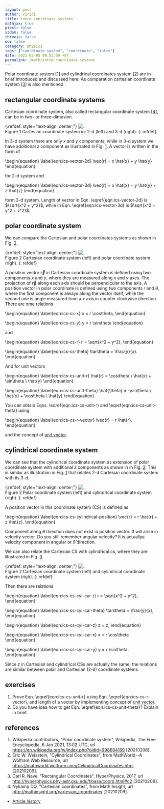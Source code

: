 ```yaml
---
layout: post
author: viridi
title: intro coordinate systems
mathjax: true
ptext: false
x3dom: false
threejs: false
oo: false
category: physics
tags: ["coordinate system", "coordinate", "intro"]
date: 2021-02-08 09:51:00 +07
permalink: /math/intro-coordinate-systems
---
```

Polar coordinate system [[1](#ref1)] and cylindrical coordinates system [[2](#ref2)] are in brief introduced and discussed here. As comparation cartesian coordinate system [[3](#ref3)] is also mentioned.


## rectangular coordinate systems
Cartesian coordinate system, also called rectangular coordinate system [[4](#ref4)], can be in two- or three-dimesion.

{:refdef: style="text-align: center;"}
![..](/assets/img/math/cs/cs-cartesian-cartesian.png)
<br />
Figure <a name="fig:ics-cartesian-cartesian">1</a> Cartesian coordinate system in: 2-d (left) and 3-d (right).
{: refdef}

In 3-d system there are only $x$ and $y$ components, while in 3-d system we have additional $z$ component as illustrated in Fig. <a href="#fig:ics-cartesian-cartesian">1</a>. A vector is written in the form of

\begin{equation}
\label{eqn:ics-vector-2d}
\vec{r} = x \hat{x} + y \hat{y}
\end{equation}

for 2-d system and

\begin{equation}
\label{eqn:ics-vector-3d}
\vec{r} = x \hat{x} + y \hat{y} + z \hat{z}
\end{equation}

form 3-d system. Length of vector in Eqn. \eqref{eqn:ics-vector-2d} is $\sqrt{x^2 + y^2}$, while in Eqn. \eqref{eqn:ics-vector-3d} is $\sqrt{x^2 + y^2 + z^2}$.


## polar coordinate system
We can compare the Cartesian and polar coordinates systems as shown in Fig. <a href="#fig:ics-cs-xy-rtheta">2</a>.

{:refdef: style="text-align: center;"}
![..](/assets/img/math/cs/cs-xy-rtheta.png)
<br />
Figure <a name="fig:ics-cs-xy-rtheta">2</a> Cartesian coordinate system (left) and polar coordinate system (righ).
{: refdef}

A position vector $\vec{r}$ in Cartesian coordinate system is defined using two components $x$ and $y$, where they are measured along $x$ and $y$ axes. The projection of $\vec{r}$ along each axis should be perpendicular to the axis. A position vector in polar coordinate is defined using two components $r$ and $\theta$, where the first component is always along the vector itself, while the second one is angle measured from a $x$ axis in counter clockwise direction. There are ome relations

\begin{equation}
\label{eqn:ics-cs-x}
x = r \cos\theta,
\end{equation}

\begin{equation}
\label{eqn:ics-cs-y}
y = r \sin\theta
\end{equation}

and

\begin{equation}
\label{eqn:ics-cs-r}
r = \sqrt{x^2 + y^2},
\end{equation}

\begin{equation}
\label{eqn:ics-cs-theta}
\tan\theta = \frac{y}{x}.
\end{equation}

And for unit vectors

\begin{equation}
\label{eqn:ics-cs-unit-r}
\hat{r} = \cos\theta \ \hat{x} + \sin\theta \ \hat{y}
\end{equation}

\begin{equation}
\label{eqn:ics-cs-unit-theta}
\hat{\theta} = -\sin\theta \ \hat{x} + \cos\theta \ \hat{y}
\end{equation}

You can obtain Eqns. \eqref{eqn:ics-cs-unit-r} and \eqref{eqn:ics-cs-unit-theta} using 

\begin{equation}
\label{eqn:ics-cs-r-vector}
\vec{r} = r \hat{r}.
\end{equation}

and the concept of [unit vector](/math/unit-vector).


## cylindrical coordinate system
We can see that the cylindrical coordinate system as extension of polar coordinate system with additional $z$ components as shown in in Fig. <a href="#fig:ics-cs-polar-cylindrical">2</a>. This is similar as illustration in Fig. <a href="#fig:ics-cartesian-cartesian">1</a> that relates 2-d Cartesian coordinate system with its 3-d.

{:refdef: style="text-align: center;"}
![..](/assets/img/math/cs/cs-polar-cylindrical.png)
<br />
Figure <a name="fig:ics-cs-polar-cylindrical">2</a> Polar coordinate system (left) and cylindrical coordinate system (righ).
{: refdef}

A position vector in this coordinate system (CS) is defined as

\begin{equation}
\label{eqn:ics-cs-cylindrical-position}
\vec{r} = r \hat{r} + z \hat{z}.
\end{equation}

Component along $\hat{\theta}$ direction does not exist in position vector. It will arise in velocity vector. Do you still remember angular velocity? It is actuallya velocity component in angular or $\hat{\theta}$ direction.

We can also relate the Cartesian CS with cylindrical cs, where they are illustrated in Fig. <a href="#fig:ics-cartesian-cylindrical">3</a>.

{:refdef: style="text-align: center;"}
![..](/assets/img/math/cs/cs-cartesian-cylindrical.png)
<br />
Figure <a name="fig:ics-cs-cartesian-cylindrical">2</a> Cartesian coordinate system (left) and cylindrical coordinate system (righ).
{: refdef}

Then there are relations

\begin{equation}
\label{eqn:ics-cs-cyl-car-r}
r = \sqrt{x^2 + y^2},
\end{equation}

\begin{equation}
\label{eqn:ics-cs-cyl-car-theta}
\tan\theta = \frac{y}{x},
\end{equation}

\begin{equation}
\label{eqn:ics-cs-cyl-car-z}
z = z,
\end{equation}

\begin{equation}
\label{eqn:ics-cs-cyl-car-x}
x = r \cos\theta
\end{equation}

\begin{equation}
\label{eqn:ics-cs-cyl-car-y}
y = r \sin\theta.
\end{equation}

Since $z$ in Cartesian and cylindrical CSs are actually the same, the relations are similar between polar and Cartesian (2-d) coordinate systems.


## exercises
1. Prove Eqn. \eqref{eqn:ics-cs-unit-r} using Eqn. \eqref{eqn:ics-cs-r-vector}, and length of a vector by implementing concept of [unit vector](/math/unit-vector).
2. Do you have idea how to get Eqn. \eqref{eqn:ics-cs-unit-theta}? Explain in brief.


## references
1. <a name="ref1"></a>Wikipedia contributors, "Polar coordinate system", Wikipedia, The Free Encyclopedia, 6 Jan 2021, 13:02 UTC, url <https://en.wikipedia.org/w/index.php?oldid=998664169> [20210208].
2. <a name="ref2"></a>Eric W. Weisstein, "Cylindrical Coordinates", from MathWorld--A Wolfram Web Resource, url  <https://mathworld.wolfram.com/CylindricalCoordinates.html> [20210209].
3. <a name="ref3"></a>Carl R. Nave, "Rectangular Coordinates", HyperPhysics, 2017, url <http://hyperphysics.phy-astr.gsu.edu/hbase/coord.html#c2> [20210209].
4. <a name="ref4"></a>Nykamp DQ, "Cartesian coordinates", from Math Insight, url <http://mathinsight.org/cartesian_coordinates> [20210209].

+ [Article history](https://github.com/butiran/butiran.github.io/commits/master/_posts/math/2021-02-09-intro-coordinate-systems.md)

